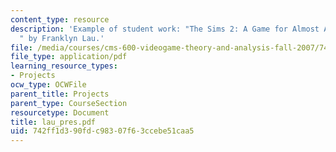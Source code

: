```yaml
---
content_type: resource
description: 'Example of student work: "The Sims 2: A Game for Almost All Players
  " by Franklyn Lau.'
file: /media/courses/cms-600-videogame-theory-and-analysis-fall-2007/742ff1d390fdc98307f63ccebe51caa5_lau_pres.pdf
file_type: application/pdf
learning_resource_types:
- Projects
ocw_type: OCWFile
parent_title: Projects
parent_type: CourseSection
resourcetype: Document
title: lau_pres.pdf
uid: 742ff1d3-90fd-c983-07f6-3ccebe51caa5
---
```

